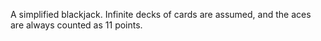A simplified blackjack. Infinite decks of cards are assumed, and the aces are always counted as 11 points.
